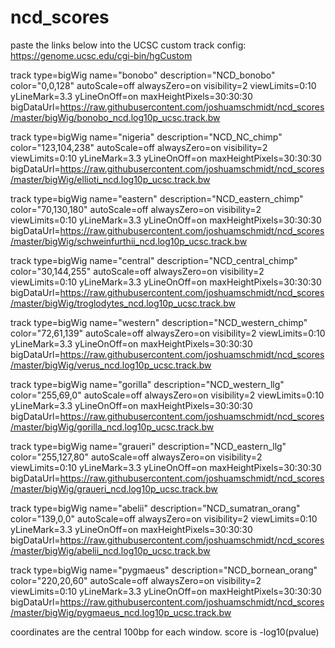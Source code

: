 # ncd_scores
paste the links below into the UCSC custom track config: https://genome.ucsc.edu/cgi-bin/hgCustom


track type=bigWig name="bonobo" description="NCD_bonobo" color="0,0,128" autoScale=off alwaysZero=on visibility=2 viewLimits=0:10 yLineMark=3.3 yLineOnOff=on maxHeightPixels=30:30:30 bigDataUrl=https://raw.githubusercontent.com/joshuamschmidt/ncd_scores/master/bigWig/bonobo_ncd.log10p_ucsc.track.bw

track type=bigWig name="nigeria" description="NCD_NC_chimp" color="123,104,238" autoScale=off alwaysZero=on visibility=2 viewLimits=0:10 yLineMark=3.3 yLineOnOff=on maxHeightPixels=30:30:30 bigDataUrl=https://raw.githubusercontent.com/joshuamschmidt/ncd_scores/master/bigWig/ellioti_ncd.log10p_ucsc.track.bw

track type=bigWig name="eastern" description="NCD_eastern_chimp" color="70,130,180" autoScale=off alwaysZero=on visibility=2 viewLimits=0:10 yLineMark=3.3 yLineOnOff=on maxHeightPixels=30:30:30 bigDataUrl=https://raw.githubusercontent.com/joshuamschmidt/ncd_scores/master/bigWig/schweinfurthii_ncd.log10p_ucsc.track.bw

track type=bigWig name="central" description="NCD_central_chimp" color="30,144,255" autoScale=off alwaysZero=on visibility=2 viewLimits=0:10 yLineMark=3.3 yLineOnOff=on maxHeightPixels=30:30:30 bigDataUrl=https://raw.githubusercontent.com/joshuamschmidt/ncd_scores/master/bigWig/troglodytes_ncd.log10p_ucsc.track.bw

track type=bigWig name="western" description="NCD_western_chimp" color="72,61,139" autoScale=off alwaysZero=on visibility=2 viewLimits=0:10 yLineMark=3.3 yLineOnOff=on maxHeightPixels=30:30:30 bigDataUrl=https://raw.githubusercontent.com/joshuamschmidt/ncd_scores/master/bigWig/verus_ncd.log10p_ucsc.track.bw

track type=bigWig name="gorilla" description="NCD_western_llg" color="255,69,0" autoScale=off alwaysZero=on visibility=2 viewLimits=0:10 yLineMark=3.3 yLineOnOff=on maxHeightPixels=30:30:30 bigDataUrl=https://raw.githubusercontent.com/joshuamschmidt/ncd_scores/master/bigWig/gorilla_ncd.log10p_ucsc.track.bw

track type=bigWig name="graueri" description="NCD_eastern_llg" color="255,127,80" autoScale=off alwaysZero=on visibility=2 viewLimits=0:10 yLineMark=3.3 yLineOnOff=on maxHeightPixels=30:30:30 bigDataUrl=https://raw.githubusercontent.com/joshuamschmidt/ncd_scores/master/bigWig/graueri_ncd.log10p_ucsc.track.bw

track type=bigWig name="abelii" description="NCD_sumatran_orang" color="139,0,0" autoScale=off alwaysZero=on visibility=2 viewLimits=0:10 yLineMark=3.3 yLineOnOff=on maxHeightPixels=30:30:30 bigDataUrl=https://raw.githubusercontent.com/joshuamschmidt/ncd_scores/master/bigWig/abelii_ncd.log10p_ucsc.track.bw

track type=bigWig name="pygmaeus" description="NCD_bornean_orang" color="220,20,60" autoScale=off alwaysZero=on visibility=2 viewLimits=0:10 yLineMark=3.3 yLineOnOff=on maxHeightPixels=30:30:30 bigDataUrl=https://raw.githubusercontent.com/joshuamschmidt/ncd_scores/master/bigWig/pygmaeus_ncd.log10p_ucsc.track.bw


coordinates are the central 100bp for each window.
score is -log10(pvalue)
